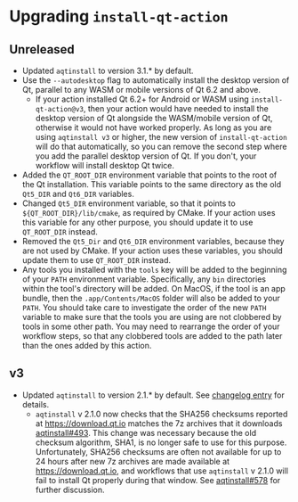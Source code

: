 # Upgrading `install-qt-action`

## Unreleased
* Updated `aqtinstall` to version 3.1.* by default.
* Use the `--autodesktop` flag to automatically install the desktop version of Qt, parallel to any WASM or mobile
  versions of Qt 6.2 and above.
  * If your action installed Qt 6.2+ for Android or WASM using `install-qt-action@v3`, then your action would have
    needed to install the desktop version of Qt alongside the WASM/mobile version of Qt, otherwise it would not have
    worked properly. As long as you are using `aqtinstall v3` or higher, the new version of `install-qt-action` will do
    that automatically, so you can remove the second step where you add the parallel desktop version of Qt.
    If you don't, your workflow will install desktop Qt twice.
* Added the `QT_ROOT_DIR` environment variable that points to the root of the Qt installation.
  This variable points to the same directory as the old `Qt5_DIR` and `Qt6_DIR` variables.
* Changed `Qt5_DIR` environment variable, so that it points to `${QT_ROOT_DIR}/lib/cmake`, as required by CMake.
  If your action uses this variable for any other purpose, you should update it to use `QT_ROOT_DIR` instead.
* Removed the `Qt5_Dir` and `Qt6_DIR` environment variables, because they are not used by CMake.
  If your action uses these variables, you should update them to use `QT_ROOT_DIR` instead.
* Any tools you installed with the `tools` key will be added to the beginning of your `PATH` environment variable.
  Specifically, any `bin` directories within the tool's directory will be added.
  On MacOS, if the tool is an app bundle, then the `.app/Contents/MacOS` folder will also be added to your `PATH`.
  You should take care to investigate the order of the new `PATH` variable to make sure that the tools you are using
  are not clobbered by tools in some other path. You may need to rearrange the order of your workflow steps, so that
  any clobbered tools are added to the path later than the ones added by this action.

## v3
* Updated `aqtinstall` to version 2.1.* by default.
  See [changelog entry](https://github.com/miurahr/aqtinstall/blob/master/docs/CHANGELOG.rst#v210-14-apr-2022) for details.
  * `aqtinstall` v 2.1.0 now checks that the SHA256 checksums reported at https://download.qt.io matches the 7z archives
    that it downloads [aqtinstall#493](https://github.com/miurahr/aqtinstall/pull/493). 
    This change was necessary because the old checksum algorithm, SHA1, is no longer safe to use for this purpose.
    Unfortunately, SHA256 checksums are often not available for up to 24 hours after new 7z archives are made available at
    https://download.qt.io, and workflows that use `aqtinstall` v 2.1.0 will fail to install Qt properly during that window.
    See [aqtinstall#578](https://github.com/miurahr/aqtinstall/issues/578) for further discussion.
